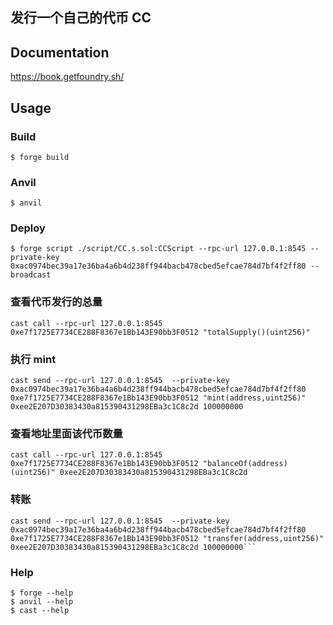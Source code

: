 ## 发行一个自己的代币 CC

## Documentation

https://book.getfoundry.sh/

## Usage

### Build

```shell
$ forge build
```

### Anvil

```shell
$ anvil
```

### Deploy

```shell
$ forge script ./script/CC.s.sol:CCScript --rpc-url 127.0.0.1:8545 --private-key 0xac0974bec39a17e36ba4a6b4d238ff944bacb478cbed5efcae784d7bf4f2ff80 --broadcast
```

### 查看代币发行的总量
```shell
cast call --rpc-url 127.0.0.1:8545 0xe7f1725E7734CE288F8367e1Bb143E90bb3F0512 "totalSupply()(uint256)"
```

### 执行 mint
```shell
cast send --rpc-url 127.0.0.1:8545  --private-key 0xac0974bec39a17e36ba4a6b4d238ff944bacb478cbed5efcae784d7bf4f2ff80 0xe7f1725E7734CE288F8367e1Bb143E90bb3F0512 "mint(address,uint256)" 0xee2E207D30383430a815390431298EBa3c1C8c2d 100000000
```

### 查看地址里面该代币数量
```shell
cast call --rpc-url 127.0.0.1:8545 0xe7f1725E7734CE288F8367e1Bb143E90bb3F0512 "balanceOf(address)(uint256)" 0xee2E207D30383430a815390431298EBa3c1C8c2d
```

### 转账
```shell
cast send --rpc-url 127.0.0.1:8545  --private-key 0xac0974bec39a17e36ba4a6b4d238ff944bacb478cbed5efcae784d7bf4f2ff80 0xe7f1725E7734CE288F8367e1Bb143E90bb3F0512 "transfer(address,uint256)" 0xee2E207D30383430a815390431298EBa3c1C8c2d 100000000```
```

### Help

```shell
$ forge --help
$ anvil --help
$ cast --help
```
